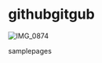 # githubgitgub
![IMG_0874](https://user-images.githubusercontent.com/70134289/91632523-0f81b800-e9ea-11ea-98a7-15204946c139.jpg)


samplepages
